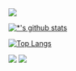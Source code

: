 <img src="https://capsule-render.vercel.app/api?type=waving&color=gradient&height=300&section=header&text=Sae%20In's%20Github&fontSize=90&descAlignY=65&descAlign=59" />


[![*'s github stats](https://github-readme-stats.vercel.app/api?username=epode4)](https://github.com/epoed4)


[![Top Langs](https://github-readme-stats.vercel.app/api/top-langs/?username=epode4&layout=compact)](https://github.com/epode4/github-readme-stats)


<img src="https://img.shields.io/badge/python-3776AB?style=flat&logo=python&logoColor=white"/> <img src="https://img.shields.io/badge/Rstudio-75AADB?style=flat&logo=Rstudio&logoColor=white"/>

